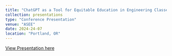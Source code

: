 ```yaml
---
title: "ChatGPT as a Tool for Equitable Education in Engineering Classes"
collection: presentations
type: "Conference Presentation"
venue: "ASEE"
date: 2024-24-07
location: "Portland, OR"
---
```


[View Presentation here](https://docs.google.com/presentation/d/11wRk5G2SwyD7eMqvKvuc0kt2diCqw1HStAff4aUdFAc/edit?usp=sharing)
